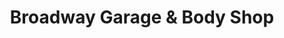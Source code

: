 ---
title: "Broadway Garage & Body Shop"
url: /hopewell-city/broadway-garage-und-body-shop/
shop: Autowerkstatt
---